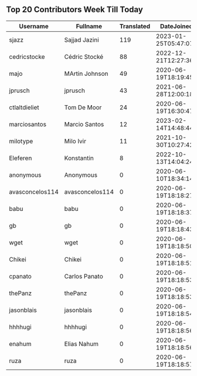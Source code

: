 ## Top 20 Contributors Week Till Today ##
|Username|Fullname|Translated|DateJoined|
|--------|--------|----------|----------|
|sjazz|Sajjad Jazini|119|2023-01-25T05:47:07.|
|cedricstocke|Cédric Stocké|88|2022-12-21T12:27:36.|
|majo|MArtin Johnson|49|2020-06-19T18:19:45Z|
|jprusch|jprusch|43|2021-06-28T12:00:18.|
|ctlaltdieliet|Tom De Moor|24|2020-06-19T16:30:47Z|
|marciosantos|Marcio Santos|12|2023-02-14T14:48:44.|
|milotype|Milo Ivir|11|2021-10-30T10:27:42.|
|Eleferen|Konstantin|8|2022-10-13T14:04:24Z|
|anonymous|Anonymous|0|2020-06-10T18:34:14.|
|avasconcelos114|avasconcelos114|0|2020-06-19T18:18:27Z|
|babu|babu|0|2020-06-19T18:18:37.|
|gb|gb|0|2020-06-19T18:18:43.|
|wget|wget|0|2020-06-19T18:18:50Z|
|Chikei|Chikei|0|2020-06-19T18:18:51Z|
|cpanato|Carlos Panato|0|2020-06-19T18:18:53Z|
|thePanz|thePanz|0|2020-06-19T18:18:53Z|
|jasonblais|jasonblais|0|2020-06-19T18:18:54Z|
|hhhhugi|hhhhugi|0|2020-06-19T18:18:56.|
|enahum|Elias  Nahum|0|2020-06-19T18:18:56Z|
|ruza|ruza|0|2020-06-19T18:18:57.|
